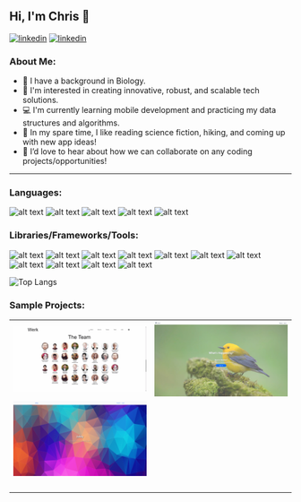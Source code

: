 ## Hi, I'm Chris 🖖
[![linkedin](https://img.shields.io/badge/LinkedIn-0077B5?style=for-the-badge&logo=linkedin&logoColor=white)](https://www.linkedin.com/in/chris-lim-224637243/)
[![linkedin](https://img.shields.io/badge/Gmail-D14836?style=for-the-badge&logo=gmail&logoColor=white)](mailto:cli3338198@gmail.com)

 

### About Me: 
- 🧬 I have a background in Biology.
- 👀 I'm interested in creating innovative, robust, and scalable tech solutions.
- 💻 I'm currently learning mobile development and practicing my data structures and algorithms.
- 🚀 In my spare time, I like reading science fiction, hiking, and coming up with new app ideas!
- 💞️ I’d love to hear about how we can collaborate on any coding projects/opportunities!
 

* * * 

### Languages: 
![alt text](https://img.shields.io/badge/-JavaScript-F7DF1E?logo=javascript&logoColor=white&style=for-the-badge)
![alt text](https://img.shields.io/badge/-Python-3776AB?logo=python&logoColor=white&style=for-the-badge)
![alt text](https://img.shields.io/badge/-TypeScript-3178C6?logo=typescript&logoColor=white&style=for-the-badge)
![alt text](https://img.shields.io/badge/HTML5-E34F26?style=for-the-badge&logo=html5&logoColor=white)
![alt text](https://img.shields.io/badge/CSS3-1572B6?style=for-the-badge&logo=css3&logoColor=white)

### Libraries/Frameworks/Tools: 
![alt text](https://img.shields.io/badge/-ReactJs-61DAFB?logo=react&logoColor=white&style=for-the-badge)
![alt text](https://img.shields.io/badge/-Node.js-339933?logo=node.js&logoColor=white&style=for-the-badge)
![alt text](https://img.shields.io/badge/-Express-000000?logo=express&logoColor=white&style=for-the-badge)
![alt text](https://img.shields.io/badge/-Flask-000000?logo=flask&logoColor=white&style=for-the-badge)
![alt text](https://img.shields.io/badge/-Jasmine-8A4182?logo=jasmine&logoColor=white&style=for-the-badge)
![alt text](https://img.shields.io/badge/-Jest-C21325?logo=jest&logoColor=white&style=for-the-badge)
![alt text](https://img.shields.io/badge/-PostgreSQL-4169E1?logo=postgresql&logoColor=white&style=for-the-badge)
![alt text](https://img.shields.io/badge/-SQLAlchemy-F40D12?logo=sqlalchemy&logoColor=white&style=for-the-badge)
![alt text](https://img.shields.io/badge/-jQuery-0769AD?logo=jquery&logoColor=white&style=for-the-badge)
![alt text](https://img.shields.io/badge/-Bootstrap-7952B3?logo=bootstrap&logoColor=white&style=for-the-badge)
![alt text](https://img.shields.io/badge/-AWS-232F3E?logo=amazonaws&logoColor=white&style=for-the-badge)

![Top Langs](https://github-readme-stats.vercel.app/api/top-langs/?username=cli3338198&hide=css,scss,html,plpgsql&theme=tokyonight)

### Sample Projects: 

<table style="border-collapse: collapse; width: 100%;">
  <tr>
    <td style="border: none;">
      <a href="https://github.com/cli3338198/q-demo">
        <img alt="" src="https://raw.githubusercontent.com/cli3338198/q-demo/master/front/public/01.gif" style="max-width: 100%;">
      </a>
    </td>
    <td style="border: none;">
      <a href="https://github.com/cli3338198/warbler">
        <img alt="" src="https://raw.githubusercontent.com/cli3338198/warbler/main/screen1.png" style="max-width: 100%;">
      </a>
    </td>
  </tr>
  <tr>
    <td style="border: none;">
      <a href="https://github.com/cli3338198/jobly">
        <img alt="" src="https://raw.githubusercontent.com/cli3338198/jobly/main/screen1.png" style="max-width: 100%;">
      </a>
    </td>
    <td style="border: none;">
      <a href="https://github.com/cli3338198/aim">
        <img alt="" src="https://raw.githubusercontent.com/cli3338198/aim/master/client/public/screenshot1.jpg" style="max-width: 100%;">
      </a>
    </td>
  </tr>
  <tr>
    <td style="border: none;">
      <a href="https://github.com/cli3338198/out">
        <img alt="" src="https://raw.githubusercontent.com/cli3338198/out/master/client/public/screenshot4.jpg" style="max-width: 100%;">
      </a>
    </td>
    <td style="border: none;">
      <!-- Add more images as needed -->
    </td>
  </tr>
</table>
